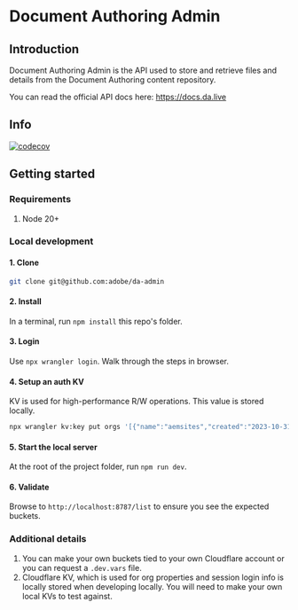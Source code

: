 # Document Authoring Admin

## Introduction
Document Authoring Admin is the API used to store and retrieve files and details from the Document Authoring content repository.

You can read the official API docs here: https://docs.da.live

## Info
[![codecov](https://codecov.io/github/adobe/da-admin/graph/badge.svg?token=RP74sW9MlC)](https://codecov.io/github/adobe/da-admin)

## Getting started

### Requirements
1. Node 20+

### Local development

#### 1. Clone
```bash
git clone git@github.com:adobe/da-admin
```

#### 2. Install
In a terminal, run `npm install` this repo's folder.

#### 3. Login
Use `npx wrangler login`. Walk through the steps in browser.

#### 4. Setup an auth KV
KV is used for high-performance R/W operations. This value is stored locally.
```bash
npx wrangler kv:key put orgs '[{"name":"aemsites","created":"2023-10-31T17:43:13.390Z"}]' --binding=DA_AUTH --local
```

#### 5. Start the local server
At the root of the project folder, run `npm run dev`.

#### 6. Validate
Browse to `http://localhost:8787/list` to ensure you see the expected buckets.

### Additional details

1. You can make your own buckets tied to your own Cloudflare account or you can request a `.dev.vars` file.
2. Cloudflare KV, which is used for org properties and session login info is locally stored when developing locally. You will need to make your own local KVs to test against.
